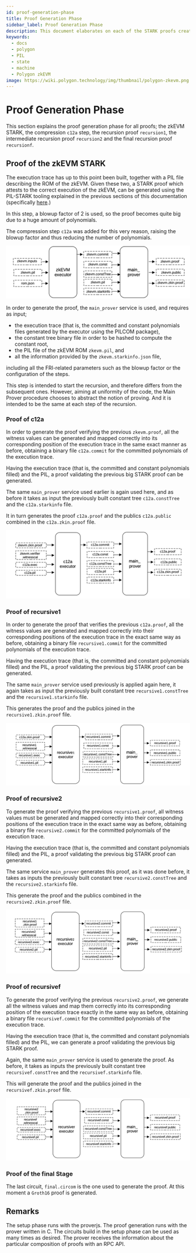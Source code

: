 ```yaml
---
id: proof-generation-phase
title: Proof Generation Phase
sidebar_label: Proof Generation Phase
description: This document elaborates on each of the STARK proofs created during the recursion process.
keywords:
  - docs
  - polygon
  - PIL
  - state
  - machine
  - Polygon zkEVM
image: https://wiki.polygon.technology/img/thumbnail/polygon-zkevm.png
---
```


# Proof Generation Phase

This section explains the proof generation phase for all proofs; the zkEVM STARK, the compression $\texttt{c12a}$ step, the recursion proof $\texttt{recursion1}$, the intermediate recursion proof $\texttt{recursion2}$ and the final recursion proof $\texttt{recursionf}$.

## Proof of the zkEVM STARK

The execution trace has up to this point been built, together with a PIL file describing the ROM of the zkEVM. Given these two, a STARK proof which attests to the correct execution of the zkEVM, can be generated using the PIL-STARK tooling explained in the previous sections of this documentation (specifically [here](/zkProver/pil-stark).)

In this step, a blowup factor of 2 is used, so the proof becomes quite big due to a huge amount of polynomials.

The compression step $\texttt{c12a}$ was added for this very reason, raising the blowup factor and thus reducing the number of polynomials.

![Figure 22: Generation for a zkEVM Proof.](figures/22prf-rec-generation-stark-proof-for-recursivef.png)

In order to generate the proof, the $\mathtt{main\_prover}$ service is used, and requires as input;

- the execution trace (that is, the committed and constant polynomials files generated by the executor using the PILCOM package),
- the constant tree binary file in order to be hashed to compute the constant root,
- the PIL file of the $\text{zkEVM ROM}$ $\texttt{zkevm.pil}$, and
- all the information provided by the $\texttt{zkevm.starkinfo.json}$ file,

including all the FRI-related parameters such as the blowup factor or the configuration of the steps.

This step is intended to start the recursion, and therefore differs from the subsequent ones. However, aiming at uniformity of the code, the Main Prover procedure chooses to abstract the notion of proving. And it is intended to be the same at each step of the recursion.

### Proof of c12a

In order to generate the proof verifying the previous $\texttt{zkevm.proof}$, all the witness values can be generated and mapped correctly into its corresponding position of the execution trace in the same exact manner as before, obtaining a binary file $\texttt{c12a.commit}$ for the committed polynomials of the execution trace.

Having the execution trace (that is, the committed and constant polynomials filled) and the PIL, a proof validating the previous big STARK proof can be generated.

The same $\mathtt{main\_prover}$ service used earlier is again used here, and as before it takes as input the previously built constant tree $\texttt{c12a.constTree}$ and the $\texttt{c12a.starkinfo}$ file.

It in turn generates the proof $\texttt{c12a.proof}$ and the publics $\texttt{c12a.public}$ combined in the $\texttt{c12a.zkin.proof}$ file.

![Figure 23: Generate a STARK proof for c12a.](figures/23prf-rec-generation-stark-proof-for-c12.png)

### Proof of recursive1

In order to generate the proof that verifies the previous $\texttt{c12a.proof}$, all the witness values are generated and mapped correctly into their corresponding positions of the execution trace in the exact same way as before, obtaining a binary file $\texttt{recursive1.commit}$ for the committed polynomials of the execution trace.

Having the execution trace (that is, the committed and constant polynomials filled) and the PIL, a proof validating the previous big STARK proof can be generated.

The same $\mathtt{main\_prover}$ service used previously is applied again here, it again takes as input the previously built constant tree $\texttt{recursive1.constTree}$ and the $\texttt{recursive1.starkinfo}$ file.

This generates the proof and the publics joined in the $\texttt{recursive1.zkin.proof}$ file.

![Figure 24: Generate a STARK proof for recursive1.](figures/24prf-rec-generation-stark-proof-for-recursive1.png)

### Proof of recursive2

To generate the proof verifying the previous $\texttt{recursive1.proof}$, all witness values must be generated and mapped correctly into their corresponding positions of the execution trace in the exact same way as before, obtaining a binary file $\texttt{recursive2.commit}$ for the committed polynomials of the execution trace.

Having the execution trace (that is, the committed and constant polynomials filled) and the PIL, a proof validating the previous big STARK proof can generated.

The same service $\mathtt{main\_prover}$ generates this proof, as it was done before, it takes as inputs the previously built constant tree $\texttt{recursive2.constTree}$ and the $\texttt{recursive2.starkinfo}$ file.

This generate the proof and the publics combined in the $\texttt{recursive2.zkin.proof}$ file.

![Figure 25: Generate a STARK proof for recursive2.](figures/25prf-rec-generation-stark-proof-for-recursive2.png)

### Proof of recursivef

To generate the proof verifying the previous $\texttt{recursive2.proof}$, we generate all the witness values and map them correctly into its corresponding position of the execution trace exactly in the same way as before, obtaining a binary file $\texttt{recursivef.commit}$ for the committed polynomials of the execution trace.

Having the execution trace (that is, the committed and constant polynomials filled) and the PIL, we can generate a proof validating the previous big STARK proof.

Again, the same $\mathtt{main\_prover}$ service is used to generate the proof. As before, it takes as inputs the previously built constant tree $\mathtt{recursivef.constTree}$ and the $\mathtt{recursivef.starkinfo}$ file.

This will generate the proof and the publics joined in the $\texttt{recursivef.zkin.proof}$ file.

![Figure 26: Generate a STARK proof for recursivef.](figures/26prf-rec-generation-zkevm-proof.png)

### Proof of the final Stage

The last circuit, $\texttt{final.circom}$ is the one used to generate the proof. At this moment a $\texttt{Groth16}$ proof is generated.

## Remarks

The setup phase runs with the proverjs. The proof generation runs with the prover written in $\text{C}$. The circuits build in the setup phase can be used as many times as desired. The prover receives the information about the particular composition of proofs with an $\text{RPC}$ $\text{API}$.

